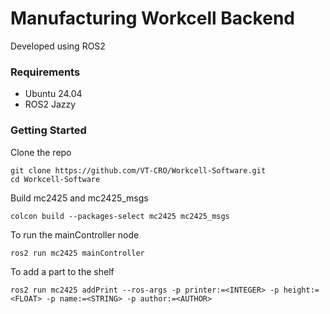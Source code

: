 # Manufacturing Workcell Backend
Developed using ROS2

### Requirements
- Ubuntu 24.04
- ROS2 Jazzy

### Getting Started
Clone the repo

    git clone https://github.com/VT-CRO/Workcell-Software.git
    cd Workcell-Software

Build mc2425 and mc2425_msgs

    colcon build --packages-select mc2425 mc2425_msgs

To run the mainController node

    ros2 run mc2425 mainController

To add a part to the shelf

    ros2 run mc2425 addPrint --ros-args -p printer:=<INTEGER> -p height:=<FLOAT> -p name:=<STRING> -p author:=<AUTHOR>
